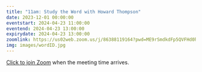 ```yaml
---
title: "11am: Study the Word with Howard Thompson"
date: 2023-12-01 00:00:00
eventstart: 2024-04-23 11:00:00
eventend: 2024-04-23 13:00:00
expirydate: 2024-04-23 13:00:00
zoomlink: https://us02web.zoom.us/j/86388119164?pwd=ME9rSmdkdFp5QVFHd0hIbDZmNXhRQT09
img: images/wordID.jpg
---
```


[Click to join Zoom](https://us02web.zoom.us/j/86388119164?pwd=ME9rSmdkdFp5QVFHd0hIbDZmNXhRQT09) when the meeting time arrives.